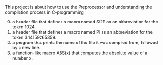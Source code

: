 This project is about how to use the Preprocessor and understanding the compilation process in C-programming
 
0. a header file that defines a macro named SIZE as an abbreviation for the token 1024.
1. a header file that defines a macro named PI as an abbreviation for the token 3.14159265359.
2. a program that prints the name of the file it was compiled from, followed by a new line.
3. a function-like macro ABS(x) that computes the absolute value of a number x.
